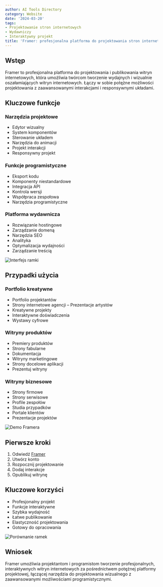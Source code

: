 ```yaml
---
author: AI Tools Directory
category: Website
date: '2024-03-20'
tags:
- Projektowanie stron internetowych
- Wydawniczy
- Interaktywny projekt
title: 'Framer: profesjonalna platforma do projektowania stron internetowych'
---
```


## Wstęp

Framer to profesjonalna platforma do projektowania i publikowania witryn internetowych, która umożliwia twórcom tworzenie wydajnych i wizualnie oszałamiających witryn internetowych. Łączy w sobie potężne możliwości projektowania z zaawansowanymi interakcjami i responsywnymi układami.

## Kluczowe funkcje

### Narzędzia projektowe
- Edytor wizualny
- System komponentów
- Sterowanie układem
- Narzędzia do animacji
- Projekt interakcji
- Responsywny projekt

### Funkcje programistyczne
- Eksport kodu
- Komponenty niestandardowe
- Integracja API
- Kontrola wersji
- Współpraca zespołowa
- Narzędzia programistyczne

### Platforma wydawnicza
- Rozwiązanie hostingowe
- Zarządzanie domeną
- Narzędzia SEO
- Analityka
- Optymalizacja wydajności
- Zarządzanie treścią

![Interfejs ramki](/imgs/framer/interface.jpg)

## Przypadki użycia

### Portfolio kreatywne
- Portfolio projektantów
- Strony internetowe agencji
– Prezentacje artystów
- Kreatywne projekty
- Interaktywne doświadczenia
- Wystawy cyfrowe

### Witryny produktów
- Premiery produktów
- Strony fabularne
- Dokumentacja
- Witryny marketingowe
- Strony docelowe aplikacji
- Prezentuj witryny

### Witryny biznesowe
- Strony firmowe
- Strony serwisowe
- Profile zespołów
- Studia przypadków
- Portale klientów
- Prezentacje projektów

![Demo Framera](/imgs/framer/demo.jpg)

## Pierwsze kroki

1. Odwiedź [Framer](https://framer.com)
2. Utwórz konto
3. Rozpocznij projektowanie
4. Dodaj interakcje
5. Opublikuj witrynę

## Kluczowe korzyści

- Profesjonalny projekt
- Funkcje interaktywne
- Szybka wydajność
- Łatwe publikowanie
- Elastyczność projektowania
- Gotowy do opracowania

![Porównanie ramek](/imgs/framer/comparison.jpg)

## Wniosek

Framer umożliwia projektantom i programistom tworzenie profesjonalnych, interaktywnych witryn internetowych za pośrednictwem potężnej platformy projektowej, łączącej narzędzia do projektowania wizualnego z zaawansowanymi możliwościami programistycznymi.